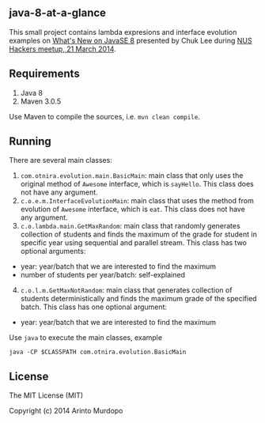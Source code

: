 java-8-at-a-glance
------------------

This small project contains lambda expresions and interface evolution examples on [What's New on JavaSE 8](http://www.slideshare.net/chukmunnlee/nus-hackers-club-mar-21-whats-new-in-javase-8) presented by Chuk Lee during [NUS Hackers meetup, 21 March 2014](http://nushackers.org/2014/03/friday-hacks-67-march-21/).
<!---([summary](http://www.otnira.com)) -->

Requirements
------------

1. Java 8
2. Maven 3.0.5

Use Maven to compile the sources, i.e. `mvn clean compile`.

Running
-------

There are several main classes:

1. `com.otnira.evolution.main.BasicMain`: main class that only uses the original method of `Awesome` interface, which is `sayHello`. This class does not have any argument.
2. `c.o.e.m.InterfaceEvolutionMain`: main class that uses the method from evolution of `Awesome` interface, which is `eat`. This class does not have any argument.
3. `c.o.lambda.main.GetMaxRandom`: main class that randomly generates collection of students and finds the maximum of the grade for student in specific year using sequential and parallel stream. This class has two optional arguments:
  * year: year/batch that we are interested to find the maximum
  * number of students per year/batch: self-explained
4. `c.o.l.m.GetMaxNotRandom`: main class that generates collection of students deterministically and finds the maximum grade of the specified batch. This class has one optional argument:
  * year: year/batch that we are interested to find the maximum

Use `java` to execute the main classes, example

```java -CP $CLASSPATH com.otnira.evolution.BasicMain```

License
-------

The MIT License (MIT)

Copyright (c) 2014 Arinto Murdopo
